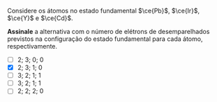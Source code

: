 Considere os átomos no estado fundamental $\ce{Pb}$, $\ce{Ir}$, $\ce{Y}$ e $\ce{Cd}$.

**Assinale** a alternativa com o número de elétrons de desemparelhados previstos na configuração do estado fundamental para cada átomo, respectivamente.

- [ ] $2$; $3$; $0$; $0$
- [x] $2$; $3$; $1$; $0$
- [ ] $3$; $2$; $1$; $1$
- [ ] $3$; $2$; $1$; $1$
- [ ] $2$; $2$; $2$; $0$
